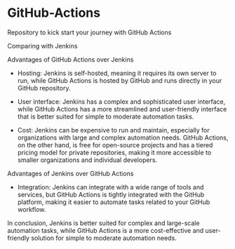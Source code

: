 # GitHub-Actions
Repository to kick start your journey with GitHub Actions

Comparing with Jenkins

Advantages of GitHub Actions over Jenkins

* Hosting: Jenkins is self-hosted, meaning it requires its own server to run, while GitHub Actions is hosted by GitHub and runs directly in your GitHub repository.

* User interface: Jenkins has a complex and sophisticated user interface, while GitHub Actions has a more streamlined and user-friendly interface that is better suited for simple to moderate automation tasks.

* Cost: Jenkins can be expensive to run and maintain, especially for organizations with large and complex automation needs. GitHub Actions, on the other hand, is free for open-source projects and has a tiered pricing model for private repositories, making it more accessible to smaller organizations and individual developers.

Advantages of Jenkins over GitHub Actions

* Integration: Jenkins can integrate with a wide range of tools and services, but GitHub Actions is tightly integrated with the GitHub platform, making it easier to automate tasks related to your GitHub workflow.


In conclusion, Jenkins is better suited for complex and large-scale automation tasks, while GitHub Actions is a more cost-effective and user-friendly solution for simple to moderate automation needs.
